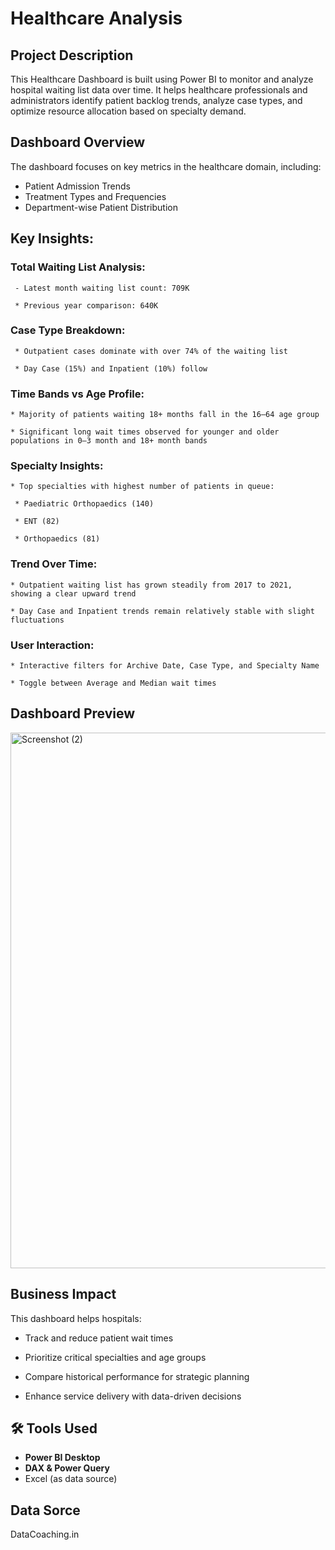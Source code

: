 #   Healthcare Analysis

##  Project Description
This Healthcare Dashboard is built using Power BI to monitor and analyze hospital waiting list data over time. It helps healthcare professionals and administrators identify patient backlog trends, analyze case types, and optimize resource allocation based on specialty demand.

##   Dashboard Overview

The dashboard focuses on key metrics in the healthcare domain, including:

- Patient Admission Trends
- Treatment Types and Frequencies
- Department-wise Patient Distribution


##   Key Insights:

###  Total Waiting List Analysis:
 
     - Latest month waiting list count: 709K

     * Previous year comparison: 640K

###   Case Type Breakdown:

     * Outpatient cases dominate with over 74% of the waiting list

     * Day Case (15%) and Inpatient (10%) follow

###   Time Bands vs Age Profile:

    * Majority of patients waiting 18+ months fall in the 16–64 age group

    * Significant long wait times observed for younger and older populations in 0–3 month and 18+ month bands

###   Specialty Insights:

    * Top specialties with highest number of patients in queue:

     * Paediatric Orthopaedics (140)

     * ENT (82)

     * Orthopaedics (81)

###   Trend Over Time:

    * Outpatient waiting list has grown steadily from 2017 to 2021, showing a clear upward trend

    * Day Case and Inpatient trends remain relatively stable with slight fluctuations

###   User Interaction:

    * Interactive filters for Archive Date, Case Type, and Specialty Name

    * Toggle between Average and Median wait times



##    Dashboard Preview



<img width="1528" height="857" alt="Screenshot (2)" src="https://github.com/user-attachments/assets/e2324e33-a961-4993-a0d4-15277a3486bf" />




## Business Impact
 This dashboard helps hospitals:

   * Track and reduce patient wait times

   * Prioritize critical specialties and age groups

   * Compare historical performance for strategic planning

   * Enhance service delivery with data-driven decisions


## 🛠 Tools Used

- **Power BI Desktop**
- **DAX & Power Query**
- Excel (as data source)

## Data Sorce
   DataCoaching.in


